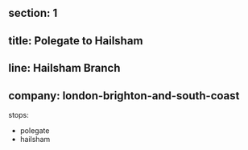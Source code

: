 ﻿section: 1
----
title: Polegate to Hailsham
----
line: Hailsham Branch
----
company: london-brighton-and-south-coast
----
stops:
- polegate
- hailsham
